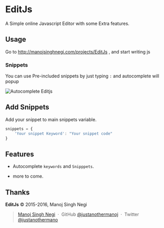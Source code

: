EditJs
=========

A Simple online Javascript Editor with some Extra features.


Usage
-----

Go to http://manojsinghnegi.com/projects/EditJs , and start writing js


### Snippets

You can use Pre-included snippets by just typing `:` and autocomplete will popup

![Autocomplete Editjs](http://manojsinghnegi.com/projects/EditJs/img/autocomplete_EditJs_manojsinghnegi.png)

## Add Snippets

Add your snippet to main snippets variable.

~~~ js
snippets = {
    'Your snippet Keyword': "Your snippet code"
}
~~~


Features
-----

 * Autocomplete `keywords` and `Snipppets`.

 * more to come.

Thanks
------

**EditJs** © 2015-2016, Manoj Singh Negi

> [Manoj Singh Negi](http://manojsinghnegi.com) &nbsp;&middot;&nbsp;
> GitHub [@justanothermanoj](https://github.com/justanothermanoj) &nbsp;&middot;&nbsp;
> Twitter [@justanothermano](https://twitter.com/justanothermano)